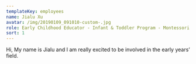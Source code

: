 ```yaml
---
templateKey: employees
name: Jialu Xu
avatar: /img/20190109_091010-custom-.jpg
role: Early Childhood Educator - Infant & Toddler Program - Montessori Teacher
sort: 1
---
```

Hi, My name is Jialu and I am really excited to be involved in the early years’ field.
